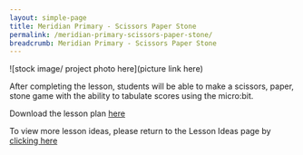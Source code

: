 ```yaml
---
layout: simple-page
title: Meridian Primary - Scissors Paper Stone
permalink: /meridian-primary-scissors-paper-stone/
breadcrumb: Meridian Primary - Scissors Paper Stone
---
```


![stock image/ project photo here](picture link here)

After completing the lesson, students will be able to make a scissors, paper, stone game with the ability to tabulate scores using the micro:bit.

Download the lesson plan [here](/files/lesson-plans/primary-schools/music-and-art/meridian-primary-scissors-paper-stone.zip)

To view more lesson ideas, please return to the Lesson Ideas page by [clicking here](/in-schools/digital-maker/lesson-ideas-primary/)
